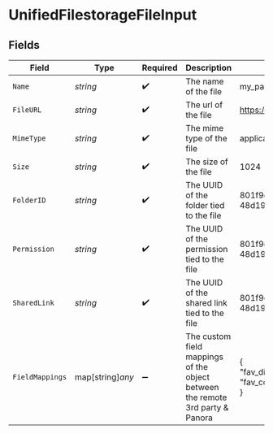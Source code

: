 # UnifiedFilestorageFileInput


## Fields

| Field                                                                         | Type                                                                          | Required                                                                      | Description                                                                   | Example                                                                       |
| ----------------------------------------------------------------------------- | ----------------------------------------------------------------------------- | ----------------------------------------------------------------------------- | ----------------------------------------------------------------------------- | ----------------------------------------------------------------------------- |
| `Name`                                                                        | *string*                                                                      | :heavy_check_mark:                                                            | The name of the file                                                          | my_paris_photo.png                                                            |
| `FileURL`                                                                     | *string*                                                                      | :heavy_check_mark:                                                            | The url of the file                                                           | https://example.com/my_paris_photo.png                                        |
| `MimeType`                                                                    | *string*                                                                      | :heavy_check_mark:                                                            | The mime type of the file                                                     | application/pdf                                                               |
| `Size`                                                                        | *string*                                                                      | :heavy_check_mark:                                                            | The size of the file                                                          | 1024                                                                          |
| `FolderID`                                                                    | *string*                                                                      | :heavy_check_mark:                                                            | The UUID of the folder tied to the file                                       | 801f9ede-c698-4e66-a7fc-48d19eebaa4f                                          |
| `Permission`                                                                  | *string*                                                                      | :heavy_check_mark:                                                            | The UUID of the permission tied to the file                                   | 801f9ede-c698-4e66-a7fc-48d19eebaa4f                                          |
| `SharedLink`                                                                  | *string*                                                                      | :heavy_check_mark:                                                            | The UUID of the shared link tied to the file                                  | 801f9ede-c698-4e66-a7fc-48d19eebaa4f                                          |
| `FieldMappings`                                                               | map[string]*any*                                                              | :heavy_minus_sign:                                                            | The custom field mappings of the object between the remote 3rd party & Panora | {<br/>"fav_dish": "broccoli",<br/>"fav_color": "red"<br/>}                    |
